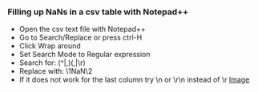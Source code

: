 ### Filling up NaNs in a csv table with Notepad++

- Open the csv text file with Notepad++
- Go to Search/Replace or press ctrl-H
- Click Wrap around
- Set Search Mode to Regular expression
- Search for: (^|,)(,|\r)
- Replace with: \1NaN\2
- If it does not work for the last column try \n or \r\n instead of \r
[Image](Notepadpp-FillNaNs.png)
